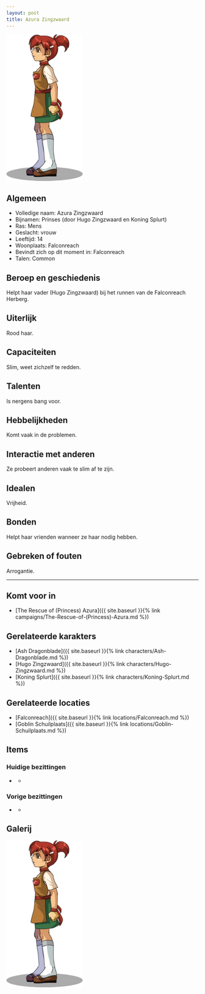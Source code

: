 ```yaml
---
layout: post
title: Azura Zingzwaard
---
```


<img src="../images/Azura Zingzwaard.jpeg" alt="Azura Zingzwaard" width=200>

## Algemeen
* Volledige naam: Azura Zingzwaard
* Bijnamen: Prinses (door Hugo Zingzwaard en Koning Splurt)
* Ras: Mens
* Geslacht: vrouw
* Leeftijd: 14
* Woonplaats: Falconreach
* Bevindt zich op dit moment in: Falconreach
* Talen: Common

## Beroep en geschiedenis
Helpt haar vader (Hugo Zingzwaard) bij het runnen van de Falconreach Herberg.

## Uiterlijk
Rood haar.

## Capaciteiten
Slim, weet zichzelf te redden.

## Talenten
Is nergens bang voor.

## Hebbelijkheden
Komt vaak in de problemen.

## Interactie met anderen
Ze probeert anderen vaak te slim af te zijn.

## Idealen
Vrijheid.

## Bonden
Helpt haar vrienden wanneer ze haar nodig hebben.

## Gebreken of fouten
Arrogantie.

---

## Komt voor in
* [The Rescue of (Princess) Azura]({{ site.baseurl }}{% link campaigns/The-Rescue-of-(Princess)-Azura.md %})

## Gerelateerde karakters
* [Ash Dragonblade]({{ site.baseurl }}{% link characters/Ash-Dragonblade.md %})
* [Hugo Zingzwaard]({{ site.baseurl }}{% link characters/Hugo-Zingzwaard.md %})
* [Koning Splurt]({{ site.baseurl }}{% link characters/Koning-Splurt.md %})

## Gerelateerde locaties
* [Falconreach]({{ site.baseurl }}{% link locations/Falconreach.md %})
* [Goblin Schuilplaats]({{ site.baseurl }}{% link locations/Goblin-Schuilplaats.md %})

## Items

### Huidige bezittingen
* -

### Vorige bezittingen
* -

## Galerij
<img src="../images/Azura Zingzwaard.jpeg" alt="Azura Zingzwaard" width=200>